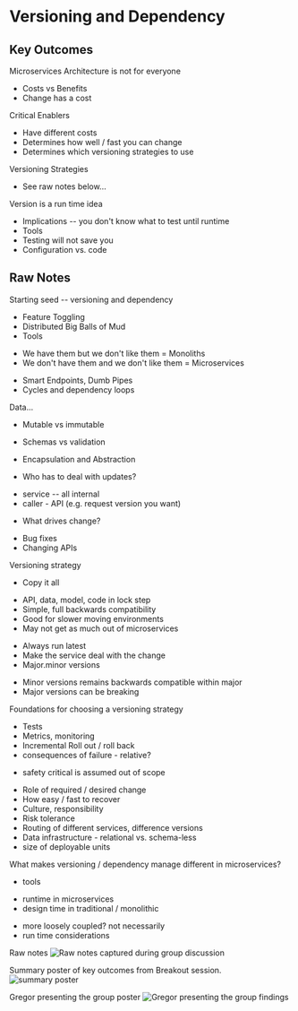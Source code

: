 # Versioning and Dependency 

## Key Outcomes

Microservices Architecture is not for everyone
* Costs vs Benefits
* Change has a cost

Critical Enablers
* Have different costs
* Determines how well / fast you can change
* Determines which versioning strategies to use

Versioning Strategies
* See raw notes below...

Version is a run time idea
* Implications -- you don't know what to test until runtime
* Tools
* Testing will not save you
* Configuration vs. code

## Raw Notes

Starting seed -- versioning and dependency 

* Feature Toggling
* Distributed Big Balls of Mud
* Tools
 - We have them but we don't like them = Monoliths
 - We don't have them and we don't like them = Microservices
* Smart Endpoints, Dumb Pipes
* Cycles and dependency loops

Data...
* Mutable vs immutable
* Schemas vs validation


* Encapsulation and Abstraction
* Who has to deal with updates?
 - service -- all internal
 - caller - API (e.g. request version you want)
* What drives change?
 - Bug fixes
 - Changing APIs

Versioning strategy
* Copy it all
 - API, data, model, code in lock step
 - Simple, full backwards compatibility
 - Good for slower moving environments 
  - May not get as much out of microservices
* Always run latest
* Make the service deal with the change
* Major.minor versions
 - Minor versions remains backwards compatible within major
 - Major versions can be breaking

Foundations for choosing a versioning strategy
* Tests
* Metrics, monitoring
* Incremental Roll out / roll back
* consequences of failure - relative?
 - safety critical is assumed out of scope
* Role of required / desired change
* How easy / fast to recover
* Culture, responsibility
* Risk tolerance
* Routing of different services, difference versions
* Data infrastructure - relational vs. schema-less
* size of deployable units

What makes versioning / dependency manage different in microservices?
* tools
 - runtime in microservices
 - design time in traditional / monolithic
* more loosely coupled? not necessarily
* run time considerations


Raw notes
![Raw notes captured during group discussion](/outcomes/images/versioning-and-dependency-notes.jpg)

Summary poster of key outcomes from Breakout session.
![summary poster](/outcomes/images/versioning-and-dependancy-poster.jpg)

Gregor presenting the group poster
![Gregor presenting the group findings](/outcomes/images/afternoon-poster-group-1.jpg)
